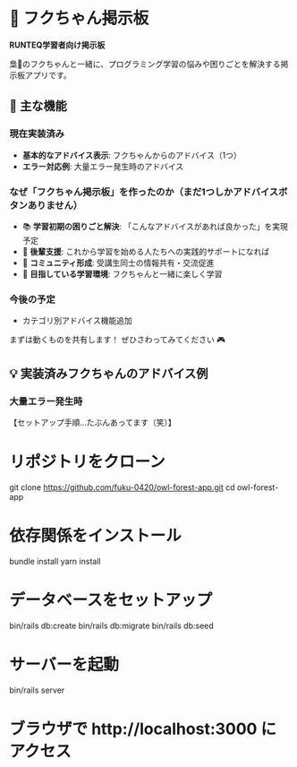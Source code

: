 # 🦉 フクちゃん掲示板

**RUNTEQ学習者向け掲示板**

梟🦉のフクちゃんと一緒に、プログラミング学習の悩みや困りごとを解決する掲示板アプリです。

## 🦉 主な機能
### 現在実装済み
- **基本的なアドバイス表示**: フクちゃんからのアドバイス（1つ）
- **エラー対応例**: 大量エラー発生時のアドバイス

### なぜ「フクちゃん掲示板」を作ったのか（まだ1つしかアドバイスボタンありません）
- 📚 **学習初期の困りごと解決**: 「こんなアドバイスがあれば良かった」を実現予定
- 🤝 **後輩支援**: これから学習を始める人たちへの実践的サポートになれば
- 💬 **コミュニティ形成**: 受講生同士の情報共有・交流促進
- 🦉 **目指している学習環境**: フクちゃんと一緒に楽しく学習


### 今後の予定
- カテゴリ別アドバイス機能追加

まずは動くものを共有します！
ぜひさわってみてください 🎮

## 💡 **実装済みフクちゃんのアドバイス例**

### 大量エラー発生時

【セットアップ手順...たぶんあってます（笑）】

# リポジトリをクローン
git clone https://github.com/fuku-0420/owl-forest-app.git
cd owl-forest-app

# 依存関係をインストール
bundle install
yarn install

# データベースをセットアップ
bin/rails db:create
bin/rails db:migrate
bin/rails db:seed

# サーバーを起動
bin/rails server

# ブラウザで http://localhost:3000 にアクセス
